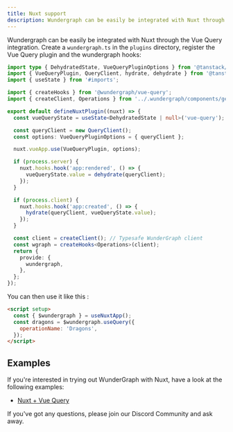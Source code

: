 ```yaml
---
title: Nuxt support
description: Wundergraph can be easily be integrated with Nuxt through the Vue Query integration.
---
```


Wundergraph can be easily be integrated with Nuxt through the Vue Query integration.
Create a `wundergraph.ts` in the `plugins` directory, register the Vue Query plugin and the wundergraph hooks:

```ts
import type { DehydratedState, VueQueryPluginOptions } from '@tanstack/vue-query';
import { VueQueryPlugin, QueryClient, hydrate, dehydrate } from '@tanstack/vue-query';
import { useState } from '#imports';

import { createHooks } from '@wundergraph/vue-query';
import { createClient, Operations } from '../.wundergraph/components/generated/client';

export default defineNuxtPlugin((nuxt) => {
  const vueQueryState = useState<DehydratedState | null>('vue-query');

  const queryClient = new QueryClient();
  const options: VueQueryPluginOptions = { queryClient };

  nuxt.vueApp.use(VueQueryPlugin, options);

  if (process.server) {
    nuxt.hooks.hook('app:rendered', () => {
      vueQueryState.value = dehydrate(queryClient);
    });
  }

  if (process.client) {
    nuxt.hooks.hook('app:created', () => {
      hydrate(queryClient, vueQueryState.value);
    });
  }

  const client = createClient(); // Typesafe WunderGraph client
  const wgraph = createHooks<Operations>(client);
  return {
    provide: {
      wundergraph,
    },
  };
});
```

You can then use it like this :

```html
<script setup>
  const { $wundergraph } = useNuxtApp();
  const dragons = $wundergraph.useQuery({
    operationName: 'Dragons',
  });
</script>
```

## Examples

If you're interested in trying out WunderGraph with Nuxt,
have a look at the following examples:

- [Nuxt + Vue Query](https://github.com/wundergraph/wundergraph/tree/main/examples/nuxt)

If you've got any questions,
please join our Discord Community and ask away.

